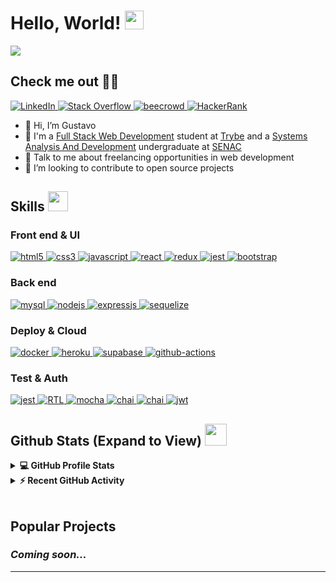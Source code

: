 <h1>
  Hello, World!
  <img src = "https://raw.githubusercontent.com/MartinHeinz/MartinHeinz/master/wave.gif" width = 30px>
</h1>

<p align='center'></p>

<p>
  <a href="https://github.com/DenverCoder1/readme-typing-svg">
    <img src="https://readme-typing-svg.herokuapp.com?&font=IBM+Plex+Sans&color=abcdef&size=20&lines=Welcome+to+my+GitHub+Profile!;I'm+a+Fullstack+Developer" />
  </a>
</p>

<h2>Check me out 👩‍💻</h2>
  <a href="https://www.linkedin.com/in/unamednada/" target="_blank">
    <img alt="LinkedIn" src="https://img.shields.io/badge/LinkedIn-0077B5?style=for-the-badge&logo=linkedin&logoColor=white">
  </a>   
  <a href="https://stackoverflow.com/users/16335018/unamednada" target="_blank">
    <img alt="Stack Overflow" src="https://img.shields.io/badge/Stack_Overflow-FE7A16?style=for-the-badge&logo=stack-overflow&logoColor=white">
  </a>  
  <a href="https://www.beecrowd.com.br/judge/en/profile/559102" target="_blank">
    <img alt="beecrowd" src="https://img.shields.io/badge/beecrowd-A020F0?style=for-the-badge">
  </a>  
  <a href="https://www.hackerrank.com/dias_gustavo_di1/hackos" target="_blank">
    <img alt="HackerRank" src="https://img.shields.io/badge/-Hackerrank-2EC866?style=for-the-badge&logo=HackerRank&logoColor=white">
  </a>

<p align='center'></p>

- 👋 Hi, I’m Gustavo
- 💼 I'm a <a href="https://www.betrybe.com/formacao-desenvolvimento-web">Full Stack Web Development</a> student at <a href="https://www.betrybe.com/">Trybe</a> and a <a href="https://en.wikipedia.org/wiki/Systems_analysis">Systems Analysis And Development</a> undergraduate at <a href="https://www.senac.br/">SENAC</a>
- 💬 Talk to me about freelancing opportunities in web development
- 👯 I’m looking to contribute to open source projects

<!-- - 🤖 Contributor of -->

<h2>
  Skills
  <img src = "https://media2.giphy.com/media/QssGEmpkyEOhBCb7e1/giphy.gif?cid=ecf05e47a0n3gi1bfqntqmob8g9aid1oyj2wr3ds3mg700bl&rid=giphy.gif" width = 32px>
</h2>

<h3>Front end & UI</h3>
  <a href="" target="_blank"> 
    <img alt="html5" src="https://img.shields.io/badge/html_5-E34F26?style=for-the-badge&logo=html5&logoColor=white">
  </a>
  <a href="" target="_blank">
  <img alt="css3" src="https://img.shields.io/badge/css_3-1572B6?style=for-the-badge&logo=css3&logoColor=white">
  </a>
  <a href="" target="_blank">
  <img alt="javascript" src="https://img.shields.io/badge/javascript-F7DF1E?style=for-the-badge&logo=javascript&logoColor=black">
  </a>
  <a href="" target="_blank">
  <img alt="react" src="https://img.shields.io/badge/react-61DAFB?style=for-the-badge&logo=react&logoColor=black">
  </a>
  <a href="" target="_blank">
  <img alt="redux" src="https://img.shields.io/badge/redux-764ABC?style=for-the-badge&logo=redux&logoColor=white">
  </a>
  <a href="" target="_blank">
  <img alt="jest" src="https://img.shields.io/badge/Context api-C21325?style=for-the-badge">
  </a>
  <a href="" target="_blank">
  <img alt="bootstrap" src="https://img.shields.io/badge/Bootstrap-563D7C?style=for-the-badge&logo=bootstrap&logoColor=white">
  </a>
<h3>Back end</h3>
  <a href="" target="_blank">
    <img alt="mysql" src="https://img.shields.io/badge/MySQL-005C84?style=for-the-badge&logo=mysql&logoColor=white">
  </a>
  <a href="" target="_blank">
    <img alt="nodejs" src="https://img.shields.io/badge/Node.js-339933?style=for-the-badge&logo=nodedotjs&logoColor=white">
  </a>
  <a href="" target="_blank">
    <img alt="expressjs" src="https://img.shields.io/badge/Express.js-000000?style=for-the-badge&logo=express&logoColor=white">
  </a>
  <a href="" target="_blank">
    <img alt="sequelize" src="https://img.shields.io/badge/Sequelize-52B0E7?style=for-the-badge&logo=Sequelize&logoColor=white">
  </a>
<h3>Deploy & Cloud</h3>
  <a href="" target="_blank">
    <img alt="docker" src="https://img.shields.io/badge/Docker-2CA5E0?style=for-the-badge&logo=docker&logoColor=white">
  </a>
  <a href="" target="_blank">
    <img alt="heroku" src="https://img.shields.io/badge/Heroku-430098?style=for-the-badge&logo=heroku&logoColor=white">
  </a>
  <a href="" target="_blank">
    <img alt="supabase" src="https://img.shields.io/badge/Supabase-181818?style=for-the-badge&logo=supabase&logoColor=white">
  </a>
  <a href="" target="_blank">
    <img alt="github-actions" src="https://img.shields.io/badge/GitHub_Actions-2088FF?style=for-the-badge&logo=github-actions&logoColor=white">
  </a>
<h3>Test & Auth</h3>
  <a href="" target="_blank">
    <img alt="jest" src="https://img.shields.io/badge/jest-C21325?style=for-the-badge&logo=jest&logoColor=white">
  </a>
  <a href="" target="_blank">
    <img alt="RTL" src="https://img.shields.io/badge/RTL-FF0000?style=for-the-badge">
  </a>
  <a href="" target="_blank">
    <img alt="mocha" src="https://img.shields.io/badge/Mocha-8D6748?style=for-the-badge&logo=Mocha&logoColor=white">
  </a>
  <a href="" target="_blank">
    <img alt="chai" src="https://img.shields.io/badge/chai-A30701?style=for-the-badge&logo=chai&logoColor=white">
  </a>
  <a href="" target="_blank">
    <img alt="chai" src="https://img.shields.io/badge/sinon.js-90EE90?style=for-the-badge">
  </a>
  <a href="" target="_blank">
    <img alt="jwt" src="https://img.shields.io/badge/JWT-000000?style=for-the-badge&logo=JSON%20web%20tokens&logoColor=white">
  </a>

   <!-- <a href="" target="_blank">
    <img alt="agile methodology" src="https://img.shields.io/badge/agile_methodology-239120?style=for-the-badge">
   </a>
   <a href="" target="_blank">
    <img alt="scrum" src="https://img.shields.io/badge/scrum-1572B6?style=for-the-badge">
  </a>
  <a href="" target="_blank">
    <img alt="kanban" src="https://img.shields.io/badge/kanban-CC2927?style=for-the-badge">
  </a>
    -->

   <!-- <a href="https://opencv.org/" target="_blank">
    <img alt="OpenCV" src="https://img.shields.io/badge/OpenCV-27338e?style=for-the-badge&logo=OpenCV&logoColor=white">
  </a>
   <a href="https://www.selenium.dev/" target="_blank">
    <img alt="Selenium" src="https://img.shields.io/badge/Selenium-43B02A?style=for-the-badge&logo=Selenium&logoColor=white">
  </a>
   <a href="https://jupyter.org/" target="_blank">
    <img alt="Jupyter" src="https://img.shields.io/badge/Jupyter-F37626.svg?&style=for-the-badge&logo=Jupyter&logoColor=white">
  </a>
<a href="https://www.heroku.com/"><img alt="Heroku" src="https://img.shields.io/badge/Heroku-430098?style=for-the-badge&logo=heroku&logoColor=white"></a>
<a href="https://www.docker.com/"><img alt="Docker" src="https://img.shields.io/badge/Docker-2CA5E0?style=for-the-badge&logo=docker&logoColor=white"></a>
<a href="https://www.flask.com/"><img alt="Flask" src="https://img.shields.io/badge/Flask-000000?style=for-the-badge&logo=flask&logoColor=white"></a> -->

<h2> Github Stats (Expand to View) <img src = "https://i.pinimg.com/originals/65/c4/f4/65c4f452571be1261e9c623f7da488ac.gif" width = 35px> </h2>

<details> 
  <summary><b>💻 GitHub Profile Stats</b></summary>
  <br/>
  <p align="center">
    <a href="https://github.com/unamednada/github-readme-stats"><img alt="Unamednada's Github Stats" src="https://github-readme-stats.vercel.app/api?username=unamednada&&custom_title=Gustavo's%20Github%20Stats&show_icons=true&count_private=true&theme=algolia" height="192px"/></a>
<br/>
  &nbsp;
	  <img src="https://github-readme-stats.vercel.app/api/top-langs?username=unamednada&show_icons=true&locale=en&layout=compact&theme=algolia" alt="unamednada" height="192px"/>
  <br/>
  </p>
</details>


<details>
  <summary><b>⚡ Recent GitHub Activity</b></summary>
  <br/>
   <a href="https://github.com/unamednada"><img alt="Unamednada's Activity Graph" src="https://activity-graph.herokuapp.com/graph?username=unamednada&custom_title=Gustavo's%20Contribution%20Graph&theme=react-dark" /></a>
  <br/>

</details>

<br/>

## Popular Projects
<h3><em>Coming soon...</em></h3>

----------------------------------------------------------------------
